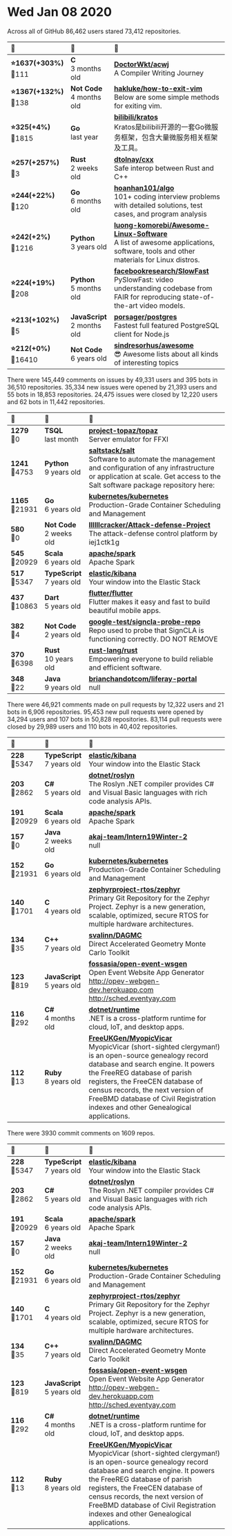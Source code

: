 # Wed Jan 08 2020

Across all of GitHub 86,462 users stared 
73,412 repositories. 

| :page_with_curl: | :calendar: | :page_with_curl: |
| :--- | :--- | :--- |
| **:star:1637(+303%)**<br>:twisted_rightwards_arrows:111 | **C**<br>3 months old | **[DoctorWkt/acwj](https://github.com/DoctorWkt/acwj)**<br>A Compiler Writing Journey |
| **:star:1367(+132%)**<br>:twisted_rightwards_arrows:138 | **Not Code**<br>4 months old | **[hakluke/how-to-exit-vim](https://github.com/hakluke/how-to-exit-vim)**<br>Below are some simple methods for exiting vim. |
| **:star:325(+4%)**<br>:twisted_rightwards_arrows:1815 | **Go**<br>last year | **[bilibili/kratos](https://github.com/bilibili/kratos)**<br>Kratos是bilibili开源的一套Go微服务框架，包含大量微服务相关框架及工具。 |
| **:star:257(+257%)**<br>:twisted_rightwards_arrows:3 | **Rust**<br>2 weeks old | **[dtolnay/cxx](https://github.com/dtolnay/cxx)**<br>Safe interop between Rust and C++ |
| **:star:244(+22%)**<br>:twisted_rightwards_arrows:120 | **Go**<br>6 months old | **[hoanhan101/algo](https://github.com/hoanhan101/algo)**<br>101+ coding interview problems with detailed solutions, test cases, and program analysis |
| **:star:242(+2%)**<br>:twisted_rightwards_arrows:1216 | **Python**<br>3 years old | **[luong-komorebi/Awesome-Linux-Software](https://github.com/luong-komorebi/Awesome-Linux-Software)**<br>A list of awesome applications, software, tools and other materials for Linux distros.  |
| **:star:224(+19%)**<br>:twisted_rightwards_arrows:208 | **Python**<br>5 months old | **[facebookresearch/SlowFast](https://github.com/facebookresearch/SlowFast)**<br>PySlowFast: video understanding codebase from FAIR for reproducing state-of-the-art video models. |
| **:star:213(+102%)**<br>:twisted_rightwards_arrows:5 | **JavaScript**<br>2 months old | **[porsager/postgres](https://github.com/porsager/postgres)**<br>Fastest full featured PostgreSQL client for Node.js |
| **:star:212(+0%)**<br>:twisted_rightwards_arrows:16410 | **Not Code**<br>6 years old | **[sindresorhus/awesome](https://github.com/sindresorhus/awesome)**<br>😎 Awesome lists about all kinds of interesting topics |

There were 145,449 comments on issues by 49,331 users and 395 bots in 36,510 repositories.
35,334 new issues were opened by 21,393 users and 55 bots in 18,853 repositories.
24,475 issues were closed by 12,220 users and 62 bots in 11,442 repositories.

| :speech_balloon: | :calendar: | :page_with_curl: |
| :--- | :--- | :--- |
| **1279**<br>:twisted_rightwards_arrows:0 | **TSQL**<br>last month | **[project-topaz/topaz](https://github.com/project-topaz/topaz)**<br>Server emulator for FFXI |
| **1241**<br>:twisted_rightwards_arrows:4753 | **Python**<br>9 years old | **[saltstack/salt](https://github.com/saltstack/salt)**<br>Software to automate the management and configuration of any infrastructure or application at scale. Get access to the Salt software package repository here:  |
| **1165**<br>:twisted_rightwards_arrows:21931 | **Go**<br>6 years old | **[kubernetes/kubernetes](https://github.com/kubernetes/kubernetes)**<br>Production-Grade Container Scheduling and Management |
| **580**<br>:twisted_rightwards_arrows:0 | **Not Code**<br>2 weeks old | **[llllllcracker/Attack-defense-Project](https://github.com/llllllcracker/Attack-defense-Project)**<br>The attack-defense control platform by iej1ctk1g |
| **545**<br>:twisted_rightwards_arrows:20929 | **Scala**<br>6 years old | **[apache/spark](https://github.com/apache/spark)**<br>Apache Spark |
| **517**<br>:twisted_rightwards_arrows:5347 | **TypeScript**<br>7 years old | **[elastic/kibana](https://github.com/elastic/kibana)**<br>Your window into the Elastic Stack |
| **437**<br>:twisted_rightwards_arrows:10863 | **Dart**<br>5 years old | **[flutter/flutter](https://github.com/flutter/flutter)**<br>Flutter makes it easy and fast to build beautiful mobile apps. |
| **382**<br>:twisted_rightwards_arrows:4 | **Not Code**<br>2 years old | **[google-test/signcla-probe-repo](https://github.com/google-test/signcla-probe-repo)**<br>Repo used to probe that SignCLA is functioning correctly.  DO NOT REMOVE |
| **370**<br>:twisted_rightwards_arrows:6398 | **Rust**<br>10 years old | **[rust-lang/rust](https://github.com/rust-lang/rust)**<br>Empowering everyone to build reliable and efficient software. |
| **348**<br>:twisted_rightwards_arrows:22 | **Java**<br>9 years old | **[brianchandotcom/liferay-portal](https://github.com/brianchandotcom/liferay-portal)**<br>null |

There were 46,921 comments made on pull requests by 12,322 users and 21 bots in 6,906 repositories.
95,453 new pull requests were opened by 34,294 users and 107 bots in 50,828 repositories.
83,114 pull requests were closed by 29,989 users and 110 bots in 40,402 repositories.

| :speech_balloon: | :calendar: | :page_with_curl: |
| :--- | :--- | :--- |
| **228**<br>:twisted_rightwards_arrows:5347 | **TypeScript**<br>7 years old | **[elastic/kibana](https://github.com/elastic/kibana)**<br>Your window into the Elastic Stack |
| **203**<br>:twisted_rightwards_arrows:2862 | **C#**<br>5 years old | **[dotnet/roslyn](https://github.com/dotnet/roslyn)**<br>The Roslyn .NET compiler provides C# and Visual Basic languages with rich code analysis APIs. |
| **191**<br>:twisted_rightwards_arrows:20929 | **Scala**<br>6 years old | **[apache/spark](https://github.com/apache/spark)**<br>Apache Spark |
| **157**<br>:twisted_rightwards_arrows:0 | **Java**<br>2 weeks old | **[akaj-team/Intern19Winter-2](https://github.com/akaj-team/Intern19Winter-2)**<br>null |
| **152**<br>:twisted_rightwards_arrows:21931 | **Go**<br>6 years old | **[kubernetes/kubernetes](https://github.com/kubernetes/kubernetes)**<br>Production-Grade Container Scheduling and Management |
| **140**<br>:twisted_rightwards_arrows:1701 | **C**<br>4 years old | **[zephyrproject-rtos/zephyr](https://github.com/zephyrproject-rtos/zephyr)**<br>Primary Git Repository for the Zephyr Project. Zephyr is a new generation, scalable, optimized, secure RTOS for multiple hardware architectures. |
| **134**<br>:twisted_rightwards_arrows:35 | **C++**<br>7 years old | **[svalinn/DAGMC](https://github.com/svalinn/DAGMC)**<br>Direct Accelerated Geometry Monte Carlo Toolkit |
| **123**<br>:twisted_rightwards_arrows:819 | **JavaScript**<br>5 years old | **[fossasia/open-event-wsgen](https://github.com/fossasia/open-event-wsgen)**<br>Open Event Website App Generator http://opev-webgen-dev.herokuapp.com http://sched.eventyay.com |
| **116**<br>:twisted_rightwards_arrows:292 | **C#**<br>4 months old | **[dotnet/runtime](https://github.com/dotnet/runtime)**<br>.NET is a cross-platform runtime for cloud, IoT, and desktop apps. |
| **112**<br>:twisted_rightwards_arrows:13 | **Ruby**<br>8 years old | **[FreeUKGen/MyopicVicar](https://github.com/FreeUKGen/MyopicVicar)**<br>MyopicVicar (short-sighted clergyman!) is an open-source genealogy record database and search engine.  It powers the FreeREG database of parish registers, the FreeCEN database of census records, the next version of FreeBMD database of Civil Registration indexes and other Genealogical applications. |

There were 3930 commit comments on 1609 repos.

| :speech_balloon: | :calendar: | :page_with_curl: |
| :--- | :--- | :--- |
| **228**<br>:twisted_rightwards_arrows:5347 | **TypeScript**<br>7 years old | **[elastic/kibana](https://github.com/elastic/kibana)**<br>Your window into the Elastic Stack |
| **203**<br>:twisted_rightwards_arrows:2862 | **C#**<br>5 years old | **[dotnet/roslyn](https://github.com/dotnet/roslyn)**<br>The Roslyn .NET compiler provides C# and Visual Basic languages with rich code analysis APIs. |
| **191**<br>:twisted_rightwards_arrows:20929 | **Scala**<br>6 years old | **[apache/spark](https://github.com/apache/spark)**<br>Apache Spark |
| **157**<br>:twisted_rightwards_arrows:0 | **Java**<br>2 weeks old | **[akaj-team/Intern19Winter-2](https://github.com/akaj-team/Intern19Winter-2)**<br>null |
| **152**<br>:twisted_rightwards_arrows:21931 | **Go**<br>6 years old | **[kubernetes/kubernetes](https://github.com/kubernetes/kubernetes)**<br>Production-Grade Container Scheduling and Management |
| **140**<br>:twisted_rightwards_arrows:1701 | **C**<br>4 years old | **[zephyrproject-rtos/zephyr](https://github.com/zephyrproject-rtos/zephyr)**<br>Primary Git Repository for the Zephyr Project. Zephyr is a new generation, scalable, optimized, secure RTOS for multiple hardware architectures. |
| **134**<br>:twisted_rightwards_arrows:35 | **C++**<br>7 years old | **[svalinn/DAGMC](https://github.com/svalinn/DAGMC)**<br>Direct Accelerated Geometry Monte Carlo Toolkit |
| **123**<br>:twisted_rightwards_arrows:819 | **JavaScript**<br>5 years old | **[fossasia/open-event-wsgen](https://github.com/fossasia/open-event-wsgen)**<br>Open Event Website App Generator http://opev-webgen-dev.herokuapp.com http://sched.eventyay.com |
| **116**<br>:twisted_rightwards_arrows:292 | **C#**<br>4 months old | **[dotnet/runtime](https://github.com/dotnet/runtime)**<br>.NET is a cross-platform runtime for cloud, IoT, and desktop apps. |
| **112**<br>:twisted_rightwards_arrows:13 | **Ruby**<br>8 years old | **[FreeUKGen/MyopicVicar](https://github.com/FreeUKGen/MyopicVicar)**<br>MyopicVicar (short-sighted clergyman!) is an open-source genealogy record database and search engine.  It powers the FreeREG database of parish registers, the FreeCEN database of census records, the next version of FreeBMD database of Civil Registration indexes and other Genealogical applications. |

